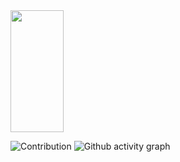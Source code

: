 <img width="41%" height="195px" src="https://github-readme-stats.vercel.app/api/top-langs/?username=MAMBA48&layout=compact&hide_border=true&title_color=00bfbf&text_color=00bfbf&bg_color=0d1117"/>

![Contribution](https://activity-graph.herokuapp.com/graph?username=MAMBA48&theme=gotham&hide_border=true&area=true)
![Github activity graph](https://github-readme-activity-graph.cyclic.app/graph?username=MAMBA48&theme=gotham)

